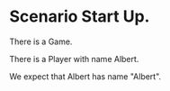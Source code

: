 
# Scenario Start Up.

There is a Game. 

There is a Player with name Albert.

We expect that Albert has name "Albert".
